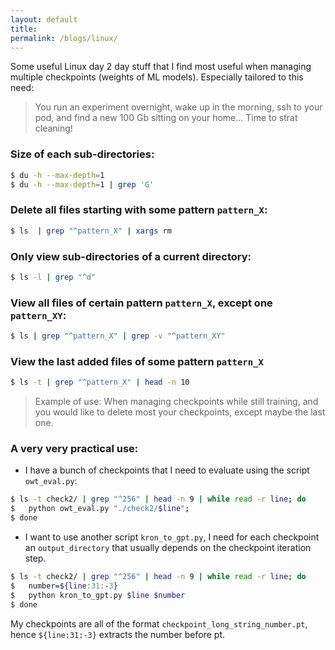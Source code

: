 ```yaml
---
layout: default
title:
permalink: /blogs/linux/
---
```


Some useful Linux day 2 day stuff that I find most useful when managing multiple checkpoints (weights of ML models). Especially tailored to this need:

> You run an experiment overnight, wake up in the morning, ssh to your pod, and find a new 100 Gb sitting on your home... Time to strat cleaning!

### **Size of each sub-directories:**

```bash
$ du -h --max-depth=1 
$ du -h --max-depth=1 | grep 'G' 
```

### **Delete all files starting with some pattern `pattern_X`:**

```bash
$ ls  | grep "^pattern_X" | xargs rm
```

### **Only view sub-directories of a current directory:**

```bash
$ ls -l | grep "^d"
```

### **View all files of certain pattern `pattern_X`, except one `pattern_XY`:**

```bash
$ ls | grep "^pattern_X" | grep -v "^pattern_XY" 
```

### **View the last added files of some pattern `pattern_X`**

```bash
$ ls -t | grep "^pattern_X" | head -n 10 
```

> Example of use: When managing checkpoints while still training, and you would like to delete most your checkpoints, except maybe the last one.

### **A very very practical use:**

* I have a bunch of checkpoints that I need to evaluate using the script `owt_eval.py`: 

```bash
$ ls -t check2/ | grep "^256" | head -n 9 | while read -r line; do 
$ 	python owt_eval.py "./check2/$line"; 
$ done
```

* I want to use another script `kron_to_gpt.py`, I need for each checkpoint an `output_directory` that usually depends on the checkpoint iteration step.

```bash
$ ls -t check2/ | grep "^256" | head -n 9 | while read -r line; do 
$ 	number=${line:31:-3}
$ 	python kron_to_gpt.py $line $number
$ done
```

My checkpoints are all of the format `checkpoint_long_string_number.pt`, hence `${line:31:-3}` extracts the number before pt.
